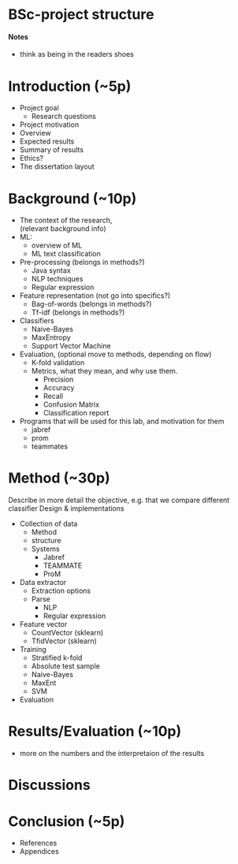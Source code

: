 # BSc-project structure
#### Notes
* think as being in the readers shoes

# Introduction (~5p)
  * Project goal 
    * Research questions
  * Project motivation
  * Overview
  * Expected results
  * Summary of results
  * Ethics?
  * The dissertation layout

# Background (~10p)
  * The context of the research,  
(relevant background info)
  * ML:
    * overview of ML
    * ML text classification
  * Pre-processing (belongs in methods?)
    * Java syntax
    * NLP techniques
    * Regular expression
  * Feature representation (not go into specifics?)
    * Bag-of-words (belongs in methods?)
    * Tf-idf (belongs in methods?)
  * Classifiers
    * Naive-Bayes
    * MaxEntropy
    * Support Vector Machine
  * Evaluation, (optional move to methods, depending on flow)
    * K-fold validation
    * Metrics, what they mean, and why use them.
      * Precision
      * Accuracy
      * Recall
      * Confusion Matrix
      * Classification report
  * Programs that will be used for this lab, and motivation for them 
    * jabref
    * prom
    * teammates

# Method (~30p)
Describe in more detail the objective, e.g. that we compare different classifier
Design & implementations

* Collection of data 
  * Method
  * structure
  * Systems
    * Jabref
    * TEAMMATE
    * ProM
* Data extractor
  * Extraction options
  * Parse
    * NLP
    * Regular expression
* Feature vector
  * CountVector (sklearn)
  * TfidVector (sklearn)
* Training
  * Stratified k-fold
  * Absolute test sample
  * Naive-Bayes
  * MaxEnt
  * SVM
* Evaluation

# Results/Evaluation (~10p)
* more on the numbers and the interpretaion of the results

# Discussions

# Conclusion (~5p)

* References
* Appendices
